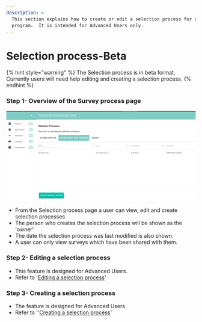 ```yaml
---
description: >-
  This section explains how to create or edit a selection process for a
  program.  It is intended for Advanced Users only.
---
```


# Selection process-Beta

{% hint style="warning" %}
The Selection process is in beta format.  Currently users will need help editing and creating a selection process.
{% endhint %}

### Step 1- Overview of the Survey process page

![](../../../../.gitbook/assets/image%20%2843%29.png)

* From the Selection process page a user can view, edit and create selection processes
* The person who creates the selection process will be shown as the 'owner' 
* The date the selection process was last modified is also shown.
* A user can only view surveys which have been shared with them.

### Step 2- Editing a selection process

* This feature is designed for Advanced Users.
* Refer to '[Editing a selection process](https://program-user-docs.preignition.org/~/edit/drafts/-LFSPQV27pzDL3__75mr/users-program-and-advanced/portfolio/resources/selection-process/editing-a-selection-process-beta)'

### Step 3-  Creating a selection process

* The feature is designed for Advanced Users
* Refer to ''[Creating a selection process](https://program-user-docs.preignition.org/~/edit/drafts/-LFSPQV27pzDL3__75mr/users-program-and-advanced/portfolio/resources/selection-process/creating-a-selection-process-beta)'



